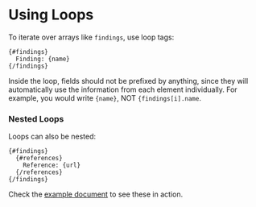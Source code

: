 # Using Loops

To iterate over arrays like `findings`, use loop tags:

```text
{#findings}
  Finding: {name}
{/findings}
```

Inside the loop, fields should not be prefixed by anything, since they will automatically use the information from each element individually. For example, you would write `{name}`, NOT `{findings[i].name`.

### Nested Loops
Loops can also be nested:

```text
{#findings}
  {#references}
    Reference: {url}
  {/references}
{/findings}
```

Check the [example document](example) to see these in action.
